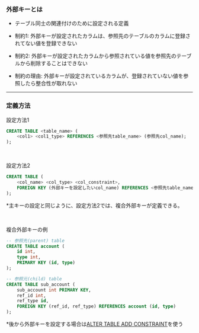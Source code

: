 ### 外部キーとは

- テーブル同士の関連付けのために設定される定義

- 制約1: 外部キーが設定されたカラムは、参照先のテーブルのカラムに登録されてない値を登録できない

- 制約2: 外部キーが設定されたカラムから参照されている値を参照先のテーブルから削除することはできない

- 制約の理由: 外部キーが設定されているカラムが、登録されていない値を参照したら整合性が取れない

---

### 定義方法

設定方法1
```sql
CREATE TABLE <table_name> (
    <col1> <col1_type> REFERENCES <参照先table_name> (参照先col_name);
);
```

<br>

設定方法2
```sql
CREATE TABLE (
    <col_name> <col_type> <col_constraint>,
    FOREIGN KEY (外部キーを設定したいcol_name) REFERENCES <参照先table_name> (参照先col_name)
);
```
*主キーの設定と同じように、設定方法2では、複合外部キーが定義できる。

<br>

複合外部キーの例
```sql
-- 参照先(parent) table
CREATE TABLE account (
    id int,
    type int,
    PRIMARY KEY (id, type)
);

-- 参照元(child) table
CREATE TABLE sub_account (
    sub_account int PRIMARY KEY,
    ref_id int,
    ref_type id,
    FOREIGN KEY (ref_id, ref_type) REFERENCES account (id, type)
);
```
*後から外部キーを設定する場合は[ALTER TABLE ADD CONSTRAINT](./ALTER_TABLE.md)を使う